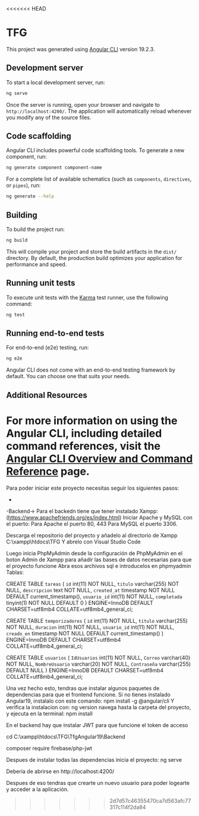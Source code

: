 <<<<<<< HEAD
# TFG

This project was generated using [Angular CLI](https://github.com/angular/angular-cli) version 19.2.3.

## Development server

To start a local development server, run:

```bash
ng serve
```

Once the server is running, open your browser and navigate to `http://localhost:4200/`. The application will automatically reload whenever you modify any of the source files.

## Code scaffolding

Angular CLI includes powerful code scaffolding tools. To generate a new component, run:

```bash
ng generate component component-name
```

For a complete list of available schematics (such as `components`, `directives`, or `pipes`), run:

```bash
ng generate --help
```

## Building

To build the project run:

```bash
ng build
```

This will compile your project and store the build artifacts in the `dist/` directory. By default, the production build optimizes your application for performance and speed.

## Running unit tests

To execute unit tests with the [Karma](https://karma-runner.github.io) test runner, use the following command:

```bash
ng test
```

## Running end-to-end tests

For end-to-end (e2e) testing, run:

```bash
ng e2e
```

Angular CLI does not come with an end-to-end testing framework by default. You can choose one that suits your needs.

## Additional Resources

For more information on using the Angular CLI, including detailed command references, visit the [Angular CLI Overview and Command Reference](https://angular.dev/tools/cli) page.
=======
Para poder iniciar este proyecto necesitas seguir los siguientes pasos:

-
-Backend->
Para el backedn tiene que tener instalado Xampp:
(https://www.apachefriends.org/es/index.html)
Iniciar Apache y MySQL con el puerto:
Para Apache el puerto 80, 443
Para MySQL el puerto 3306.

Descarga el repositorio del proyecto y añadelo al directorio de Xampp
C:\xampp\htdocs\TFG
Y abrelo con Visual Studio Code

Luego inicia PhpMyAdmin desde la configuración de PhpMyAdmin en el boton 
Admin de Xampp para añadir las bases de datos necesarias para que el proyecto funcione 
Abra esos archivos sql e introducelos en phpmyadmin
Tablas:

CREATE TABLE `tareas` (
  `id` int(11) NOT NULL,
  `titulo` varchar(255) NOT NULL,
  `descripcion` text NOT NULL,
  `created_at` timestamp NOT NULL DEFAULT current_timestamp(),
  `usuario_id` int(11) NOT NULL,
  `completada` tinyint(1) NOT NULL DEFAULT 0
) ENGINE=InnoDB DEFAULT CHARSET=utf8mb4 COLLATE=utf8mb4_general_ci;


CREATE TABLE `temporizadores` (
  `id` int(11) NOT NULL,
  `titulo` varchar(255) NOT NULL,
  `duracion` int(11) NOT NULL,
  `usuario_id` int(11) NOT NULL,
  `creado_en` timestamp NOT NULL DEFAULT current_timestamp()
) ENGINE=InnoDB DEFAULT CHARSET=utf8mb4 COLLATE=utf8mb4_general_ci;


CREATE TABLE `usuarios` (
  `IdUsuarios` int(11) NOT NULL,
  `Correo` varchar(40) NOT NULL,
  `NombreUsuario` varchar(20) NOT NULL,
  `Contraseña` varchar(255) DEFAULT NULL
) ENGINE=InnoDB DEFAULT CHARSET=utf8mb4 COLLATE=utf8mb4_general_ci;



Una vez hecho esto, tendras que instalar algunos paquetes de dependencias para que el frontend funcione.
Si no tienes instalado Angular19, instalalo con este comando:
npm install -g @angular/cli
Y verifica la instalacion con:
ng version
navega hasta la carpeta del proyecto, y ejecuta en la terminal:
npm install

En el backend hay que instalar JWT para que funcione el token de acceso

cd C:\xampp\htdocs\TFG\TfgAngular19\Backend

composer require firebase/php-jwt

Despues de instalar todas las dependencias inicia el proyecto:
ng serve

Deberia de abrirse en http://localhost:4200/

Despues de eso tendras que crearte un nuevo usuario para poder logearte y acceder a la aplicación.


>>>>>>> 2d7d57c46355470ca7d563afc77317c114f2da84
